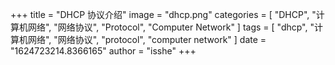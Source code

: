 +++
title = "DHCP 协议介绍"
image = "dhcp.png"
categories = [ "DHCP", "计算机网络", "网络协议", "Protocol", "Computer Network" ]
tags = [ "dhcp", "计算机网络", "网络协议", "protocol", "computer network" ]
date = "1624723214.8366165"
author = "isshe"
+++

